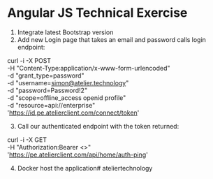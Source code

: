 # Angular JS Technical Exercise

1. Integrate latest Bootstrap version
2. Add new Login page that takes an email and password calls login endpoint:

curl -i -X POST \
   -H "Content-Type:application/x-www-form-urlencoded" \
   -d "grant_type=password" \
   -d "username=simon@atelier.technology" \
   -d "password=Password!2" \
   -d "scope=offline_access openid profile" \
   -d "resource=api://enterprise" \
 'https://id.pe.atelierclient.com/connect/token'

3. Call our authenticated endpoint with the token returned:

curl -i -X GET \
   -H "Authorization:Bearer <<token>>" \
 'https://pe.atelierclient.com/api/home/auth-ping'

 4. Docker host the application# ateliertechnology
